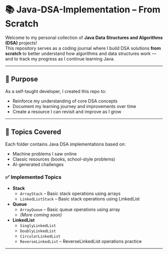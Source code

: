 # 📚 Java-DSA-Implementation – From Scratch

Welcome to my personal collection of **Java Data Structures and Algorithms (DSA)** projects!  
This repository serves as a coding journal where I build DSA solutions **from scratch** to better understand how algorithms and data structures work — and to track my progress as I continue learning Java.

---

## 🚀 Purpose

As a self-taught developer, I created this repo to:

- Reinforce my understanding of core DSA concepts
- Document my learning journey and improvements over time
- Create a resource I can revisit and improve as I grow

---

## 🧠 Topics Covered

Each folder contains Java DSA implementations based on:
- Machine problems I saw online
- Classic resources (books, school-style problems)
- AI-generated challenges

### ✅ Implemented Topics

- **Stack**
  - `ArrayStack` – Basic stack operations using arrays
  - `LinkedListStack` – Basic stack operations using LinkedList
- **Queue**
  - `ArrayQueue` – Basic queue operations using array
  - *(More coming soon)*
- **LinkedList**
  - `SinglyLinkedList`
  - `DoublyLinkedList`
  - `CircularLinkedList`
  - `ReverseLinkedList` – ReverseLinkedList operations practice

---
